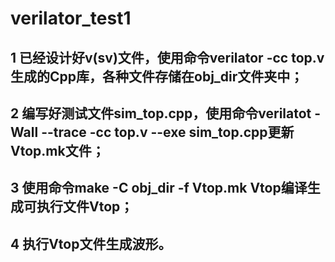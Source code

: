 # verilator_test1
## 1 已经设计好v(sv)文件，使用命令verilator -cc top.v生成的Cpp库，各种文件存储在obj_dir文件夹中；
## 2 编写好测试文件sim_top.cpp，使用命令verilatot -Wall --trace -cc top.v --exe sim_top.cpp更新Vtop.mk文件；
## 3 使用命令make -C obj_dir -f Vtop.mk Vtop编译生成可执行文件Vtop；
## 4 执行Vtop文件生成波形。
